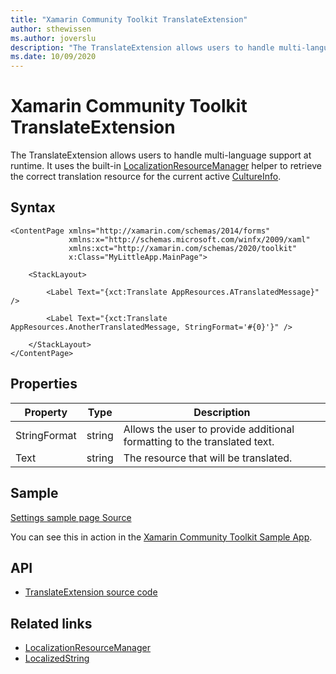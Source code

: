 ```yaml
---
title: "Xamarin Community Toolkit TranslateExtension"
author: sthewissen
ms.author: joverslu
description: "The TranslateExtension allows users to handle multi-language support at runtime."
ms.date: 10/09/2020
---
```


# Xamarin Community Toolkit TranslateExtension

The TranslateExtension allows users to handle multi-language support at runtime. It uses the built-in [LocalizationResourceManager](../helpers/localizationresourcemanager.md) helper to retrieve the correct translation resource for the current active [CultureInfo](xref:System.Globalization.CultureInfo).
## Syntax

```xaml
<ContentPage xmlns="http://xamarin.com/schemas/2014/forms"
             xmlns:x="http://schemas.microsoft.com/winfx/2009/xaml"
             xmlns:xct="http://xamarin.com/schemas/2020/toolkit"
             x:Class="MyLittleApp.MainPage">

    <StackLayout>

        <Label Text="{xct:Translate AppResources.ATranslatedMessage}" />

        <Label Text="{xct:Translate AppResources.AnotherTranslatedMessage, StringFormat='#{0}'}" />

    </StackLayout>
</ContentPage>
```

## Properties

| Property | Type | Description |
| -- | -- | -- |
| StringFormat | string | Allows the user to provide additional formatting to the translated text. |
| Text | string | The resource that will be translated. |

## Sample

[Settings sample page Source](https://github.com/xamarin/XamarinCommunityToolkit/blob/main/samples/XCT.Sample/Pages/SettingPage.xaml)

You can see this in action in the [Xamarin Community Toolkit Sample App](https://github.com/xamarin/XamarinCommunityToolkit).

## API

- [TranslateExtension source code](https://github.com/xamarin/XamarinCommunityToolkit/blob/main/src/CommunityToolkit/Xamarin.CommunityToolkit/Extensions/TranslateExtension.shared.cs)

## Related links

- [LocalizationResourceManager](../helpers/localizationresourcemanager.md)
- [LocalizedString](localizedstring.md)
